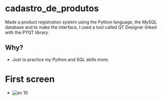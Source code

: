 # cadastro_de_produtos
 Made a product registration system using the Python language, the MySQL database and to make the interface, I used a tool called QT Designer linked with the PYQT library.

## Why?

- Just to practice my Python and SQL skills more.

# First screen

- ![ev 10](https://user-images.githubusercontent.com/51414398/93919634-55c5f080-fce4-11ea-8804-413551eb01c0.PNG)

